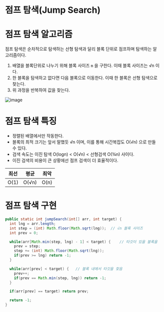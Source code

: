 점프 탐색(Jump Search)
======================

# 점프 탐색 알고리즘

점프 탐색은 순차적으로 탐색하는 선형 탐색과 달리 블록 단위로 점프하며 탐색하는 알고리즘이다.

1. 배열을 블록단위로 나누기 위해 블록 사이즈 `m` 을 구한다. 이때 블록 사이즈는 √n 이다.
2. 한 블록을 탐색하고 없다면 다음 블록으로 이동한다. 이때 한 블록은 선형 탐색으로 찾는다.
3. 위 과정을 반복하여 값을 찾는다.

![image](http://theoryofprogramming.com/wp-content/uploads/2016/11/jump-search-1-1024x439.jpg)

# 점프 탐색 특징

- 정렬된 배열에서만 작동한다.
- 블록의 최적 크기는 앞서 말했듯 √n 이며, 이를 통해 시간복잡도 O(√n) 으로 만들 수 있다.
- 검색 속도는 이진 탐색 O(logn) < O(√n) < 선형검색 O(¾n) 사이다.
- 이진 검색의 비용이 큰 상황에선 점프 검색이 더 효율적이다.

최선|평균|최악|
---|---|---|
O(1)|O(√n)|O(n)|

# 점프 탐색 구현

```java	
public static int jumpSearch(int[] arr, int target) {
  int lng = arr.length;
  int step = (int) Math.floor(Math.sqrt(lng));	// √n 블록 사이즈
  int prev = 0;

  while(arr[Math.min(step, lng) - 1] < target) {	// 타깃이 있을 블록을 찾음
    prev = step;
    step += (int) Math.floor(Math.sqrt(lng));
    if(prev >= lng) return -1;
  }

  while(arr[prev] < target) {	// 블록 내에서 타깃을 찾음
    prev++;
    if(prev == Math.min(step, lng)) return -1;
  }

  if(arr[prev] == target) return prev;

  return -1;
}
```
